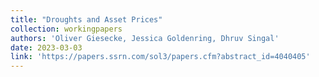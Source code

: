 ```yaml
---
title: "Droughts and Asset Prices"
collection: workingpapers
authors: 'Oliver Giesecke, Jessica Goldenring, Dhruv Singal'
date: 2023-03-03
link: 'https://papers.ssrn.com/sol3/papers.cfm?abstract_id=4040405'
---
```

